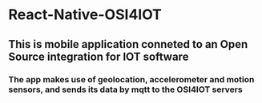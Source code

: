 # React-Native-OSI4IOT

## This is mobile application conneted to an Open Source integration for IOT software

### The app makes use of geolocation, accelerometer and motion sensors, and sends its data by mqtt to the OSI4IOT servers


